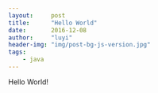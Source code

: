 ```yaml
---
layout:     post
title:      "Hello World"
date:       2016-12-08
author:     "luyi"
header-img: "img/post-bg-js-version.jpg"
tags:
    - java 
---
```


Hello World!
